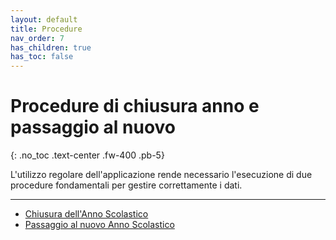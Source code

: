 ```yaml
---
layout: default
title: Procedure
nav_order: 7
has_children: true
has_toc: false
---
```


# Procedure di chiusura anno e passaggio al nuovo
{: .no_toc .text-center .fw-400 .pb-5}

L'utilizzo regolare dell'applicazione rende necessario l'esecuzione di due procedure fondamentali
per gestire correttamente i dati.

---

  - [Chiusura dell'Anno Scolastico](/task-endYear.md)
  - [Passaggio al nuovo Anno Scolastico](/task-newYear.md)
